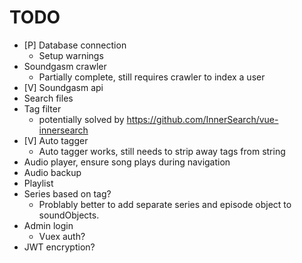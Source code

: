 
# TODO

- [P] Database connection
  - Setup warnings
- Soundgasm crawler
  - Partially complete, still requires crawler to index a user
- [V] Soundgasm api
- Search files
- Tag filter
  - potentially solved by https://github.com/InnerSearch/vue-innersearch
- [V] Auto tagger
  - Auto tagger works, still needs to strip away tags from string
- Audio player, ensure song plays during navigation
- Audio backup
- Playlist
- Series based on tag?
  - Problably better to add separate series and episode object to soundObjects.
- Admin login
  - Vuex auth?
- JWT encryption?
